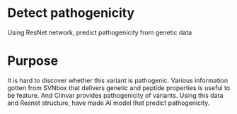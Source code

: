 # Detect pathogenicity
Using ResNet network, predict pathogenicity from genetic data

# Purpose
It is hard to discover whether this variant is pathogenic. Various information gotten from SVNbox that delivers genetic and peptide properties is useful to be feature.
And Clinvar provides pathogenicity of variants. Using this data and Resnet structure, have made AI model that predict pathogenicity.
